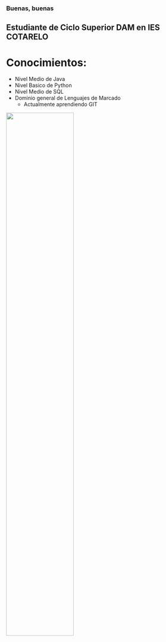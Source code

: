 ### Buenas, buenas

## Estudiante de Ciclo Superior DAM en IES COTARELO

# Conocimientos:

- Nivel Medio de Java
- Nivel Basico de Python
- Nivel Medio de SQL
- Dominio general de Lenguajes de Marcado
  - Actualmente aprendiendo GIT


<a href="https://github.com/"><img src="https://www.campusmvp.es/recursos/post/que-es-git-ventajas-e-inconvenientes-y-por-que-deberias-aprenderlo-bien.aspx?srsltid=AfmBOorqaaihawWNVaX0y-j6VZHBFZcgwT_RyUZlITxf-1L_upUfK8De" style="height: 60%; width:60%;"/></a>





<!--
**LANSEAR/LANSEAR** is a ✨ _special_ ✨ repository because its `README.md` (this file) appears on your GitHub profile.

Here are some ideas to get you started:

- 🔭 I’m currently working on ...
- 🌱 I’m currently learning ...
- 👯 I’m looking to collaborate on ...
- 🤔 I’m looking for help with ...
- 💬 Ask me about ...
- 📫 How to reach me: ...
- 😄 Pronouns: ...
- ⚡ Fun fact: ...
-->
